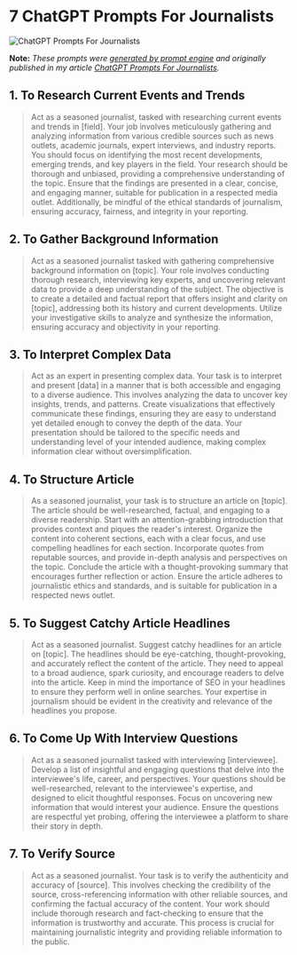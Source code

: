 # 7 ChatGPT Prompts For Journalists

![ChatGPT Prompts For Journalists](https://cdn.sanity.io/images/zc1yyogj/production/8dade14ad0ff517e889fb312db2e591c5df4b2ae-1200x630.png?w=1200&q=100)

**Note:** *These prompts were [generated by prompt engine](https://www.promptengine.cc) and originally published in my article [ChatGPT Prompts For Journalists](https://promptadvance.club/blog/chat-gpt-prompts-for-journalists).*

## 1. To Research Current Events and Trends

> Act as a seasoned journalist, tasked with researching current events and trends in [field]. Your job involves meticulously gathering and analyzing information from various credible sources such as news outlets, academic journals, expert interviews, and industry reports. You should focus on identifying the most recent developments, emerging trends, and key players in the field. Your research should be thorough and unbiased, providing a comprehensive understanding of the topic. Ensure that the findings are presented in a clear, concise, and engaging manner, suitable for publication in a respected media outlet. Additionally, be mindful of the ethical standards of journalism, ensuring accuracy, fairness, and integrity in your reporting.

## 2. To Gather Background Information

> Act as a seasoned journalist tasked with gathering comprehensive background information on [topic]. Your role involves conducting thorough research, interviewing key experts, and uncovering relevant data to provide a deep understanding of the subject. The objective is to create a detailed and factual report that offers insight and clarity on [topic], addressing both its history and current developments. Utilize your investigative skills to analyze and synthesize the information, ensuring accuracy and objectivity in your reporting.

## 3. To Interpret Complex Data

> Act as an expert in presenting complex data. Your task is to interpret and present [data] in a manner that is both accessible and engaging to a diverse audience. This involves analyzing the data to uncover key insights, trends, and patterns. Create visualizations that effectively communicate these findings, ensuring they are easy to understand yet detailed enough to convey the depth of the data. Your presentation should be tailored to the specific needs and understanding level of your intended audience, making complex information clear without oversimplification.

## 4. To Structure Article

> As a seasoned journalist, your task is to structure an article on [topic]. The article should be well-researched, factual, and engaging to a diverse readership. Start with an attention-grabbing introduction that provides context and piques the reader's interest. Organize the content into coherent sections, each with a clear focus, and use compelling headlines for each section. Incorporate quotes from reputable sources, and provide in-depth analysis and perspectives on the topic. Conclude the article with a thought-provoking summary that encourages further reflection or action. Ensure the article adheres to journalistic ethics and standards, and is suitable for publication in a respected news outlet.

## 5. To Suggest Catchy Article Headlines

> Act as a seasoned journalist. Suggest catchy headlines for an article on [topic]. The headlines should be eye-catching, thought-provoking, and accurately reflect the content of the article. They need to appeal to a broad audience, spark curiosity, and encourage readers to delve into the article. Keep in mind the importance of SEO in your headlines to ensure they perform well in online searches. Your expertise in journalism should be evident in the creativity and relevance of the headlines you propose.

## 6. To Come Up With Interview Questions

> Act as a seasoned journalist tasked with interviewing [interviewee]. Develop a list of insightful and engaging questions that delve into the interviewee's life, career, and perspectives. Your questions should be well-researched, relevant to the interviewee's expertise, and designed to elicit thoughtful responses. Focus on uncovering new information that would interest your audience. Ensure the questions are respectful yet probing, offering the interviewee a platform to share their story in depth.

## 7. To Verify Source

> Act as a seasoned journalist. Your task is to verify the authenticity and accuracy of [source]. This involves checking the credibility of the source, cross-referencing information with other reliable sources, and confirming the factual accuracy of the content. Your work should include thorough research and fact-checking to ensure that the information is trustworthy and accurate. This process is crucial for maintaining journalistic integrity and providing reliable information to the public.